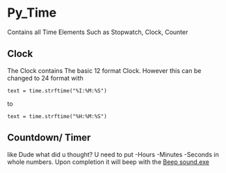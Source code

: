 # Py_Time
Contains all Time Elements Such as Stopwatch, Clock, Counter

## Clock 

The Clock contains The basic 12 format Clock. However this can be changed to 24 format with  
```
text = time.strftime("%I:%M:%S")
``` 
to 
```
text = time.strftime("%H:%M:%S")
```

## Countdown/ Timer
like Dude what did u thought?
U need to put 
-Hours 
-Minutes
-Seconds
in whole numbers. Upon completion it will beep with the [Beep sound.exe](beep.mp3)
